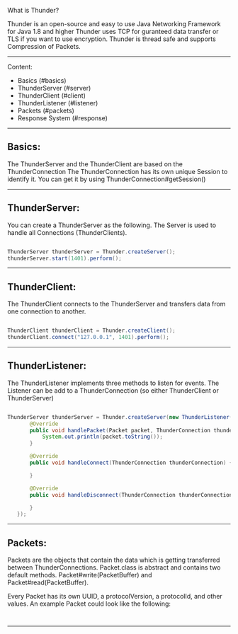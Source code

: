 
What is Thunder?

Thunder is an open-source and easy to use Java Networking Framework 
for Java 1.8 and higher
Thunder uses TCP for guranteed data transfer or TLS if you want to use encryption.
Thunder is thread safe and supports Compression of Packets.
  
---------

Content:

- Basics (#basics)
- ThunderServer (#server)
- ThunderClient (#client)
- ThunderListener (#listener)
- Packets (#packets)
- Response System (#response)

---------

## Basics:


The ThunderServer and the ThunderClient are based on the ThunderConnection
The ThunderConnection has its own unique Session to identify it.
You can get it by using ThunderConnection#getSession() 

---------

## ThunderServer:

You can create a ThunderServer as the following.
The Server is used to handle all Connections (ThunderClients).

```Java

ThunderServer thunderServer = Thunder.createServer();
thunderServer.start(1401).perform();

```


---------

## ThunderClient:

The ThunderClient connects to the ThunderServer and transfers data from one connection to another.

```Java

ThunderClient thunderClient = Thunder.createClient();
thunderClient.connect("127.0.0.1", 1401).perform();

```

---------

## ThunderListener:

The ThunderListener implements three methods to listen for events.
The Listener can be add to a ThunderConnection (so either ThunderClient or ThunderServer)

```Java

ThunderServer thunderServer = Thunder.createServer(new ThunderListener() {
       @Override
       public void handlePacket(Packet packet, ThunderConnection thunderConnection) throws IOException {
           System.out.println(packet.toString());
       }

       @Override
       public void handleConnect(ThunderConnection thunderConnection) {

       }

       @Override
       public void handleDisconnect(ThunderConnection thunderConnection) {

       }
   });

```

---------

## Packets:

Packets are the objects that contain the data which is getting transferred between ThunderConnections.
Packet.class is abstract and contains two default methods.
Packet#write(PacketBuffer) and Packet#read(PacketBuffer).

Every Packet has its own UUID, a protocolVersion, a protocolId, and other values.
An example Packet could look like the following:

```Java



```

---------
